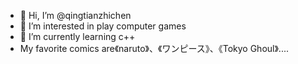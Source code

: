 - 👋 Hi, I’m @qingtianzhichen
- 👀 I’m interested in play computer games
- 🌱 I’m currently learning c++
- My favorite comics are《naruto》、《ワンピース》、《Tokyo Ghoul》....
<!---
qingtianzhichen/qingtianzhichen is a ✨ special ✨ repository because its `README.md` (this file) appears on your GitHub profile.
You can click the Preview link to take a look at your changes.
--->
